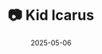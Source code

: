 ---
title: '📷 Kid Icarus'
date: '2025-05-06'
image: 'https://cdn.diblasio.social/static/photos/2025/20250506_204627.jpg'
thumbnail: 'https://cdn.diblasio.social/static/photos/2025/thumbnails/20250506_204627.jpg'
alt_text: "A street scene with people outside a corner building featuring graffiti and a small pixel art on the wall."
tags:
  - "#Photography"
  - "#StreetPhotography"
  - "#Urban"
  - "#Graffiti"
  - "#CityLife"
  - "#Fujifilm"
  - "#Mirrorless"
  - "#StreetArt"
  - "#Architecture"
  - "#EveningVibes"
  - "#Paris"
  - "#France"
description: ''
created_date: '2025-05-06'
location: "Unknown location"
exif_data: "FUJIFILM X-T20 XF27mmF2.8 (1/160 | f/5.6 | ISO 400)"
draft: false
---